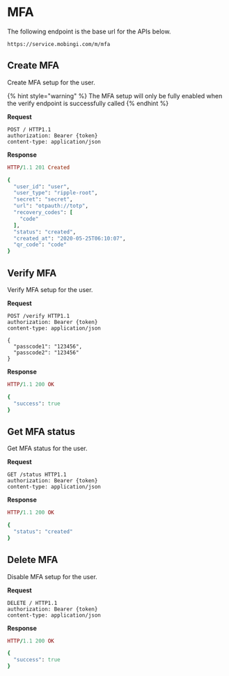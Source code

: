 # MFA

The following endpoint is the base url for the APIs below.

```text
https://service.mobingi.com/m/mfa
```

## Create MFA

Create MFA setup for the user.

{% hint style="warning" %}
The MFA setup will only be fully enabled when the verify endpoint is successfully called
{% endhint %}

**Request**

```http
POST / HTTP1.1
authorization: Bearer {token}
content-type: application/json
```

**Response**

```ruby
HTTP/1.1 201 Created

{
  "user_id": "user",
  "user_type": "ripple-root",
  "secret": "secret",
  "url": "otpauth://totp",
  "recovery_codes": [
    "code"
  ],
  "status": "created",
  "created_at": "2020-05-25T06:10:07",
  "qr_code": "code"
}
```

## Verify MFA

Verify MFA setup for the user.

**Request**

```http
POST /verify HTTP1.1
authorization: Bearer {token}
content-type: application/json

{
  "passcode1": "123456",
  "passcode2": "123456"
}
```

**Response**

```ruby
HTTP/1.1 200 OK

{
  "success": true
}
```

## Get MFA status

Get MFA status for the user.

**Request**

```http
GET /status HTTP1.1
authorization: Bearer {token}
content-type: application/json
```

**Response**

```ruby
HTTP/1.1 200 OK

{
  "status": "created"
}
```

## Delete MFA

Disable MFA setup for the user.

**Request**

```http
DELETE / HTTP1.1
authorization: Bearer {token}
content-type: application/json
```

**Response**

```ruby
HTTP/1.1 200 OK

{
  "success": true
}
```
